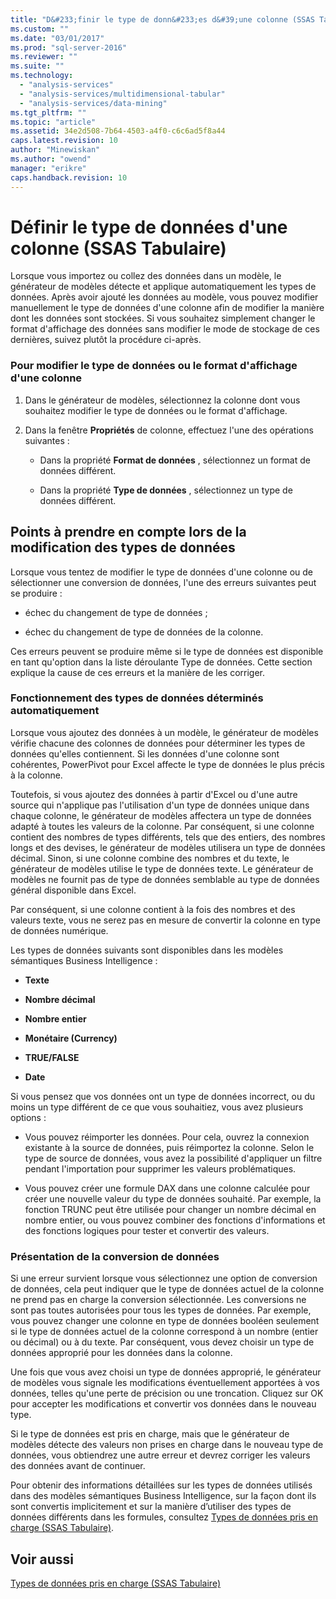 ```yaml
---
title: "D&#233;finir le type de donn&#233;es d&#39;une colonne (SSAS Tabulaire) | Microsoft Docs"
ms.custom: ""
ms.date: "03/01/2017"
ms.prod: "sql-server-2016"
ms.reviewer: ""
ms.suite: ""
ms.technology: 
  - "analysis-services"
  - "analysis-services/multidimensional-tabular"
  - "analysis-services/data-mining"
ms.tgt_pltfrm: ""
ms.topic: "article"
ms.assetid: 34e2d508-7b64-4503-a4f0-c6c6ad5f8a44
caps.latest.revision: 10
author: "Minewiskan"
ms.author: "owend"
manager: "erikre"
caps.handback.revision: 10
---
```

# D&#233;finir le type de donn&#233;es d&#39;une colonne (SSAS Tabulaire)
  Lorsque vous importez ou collez des données dans un modèle, le générateur de modèles détecte et applique automatiquement les types de données. Après avoir ajouté les données au modèle, vous pouvez modifier manuellement le type de données d'une colonne afin de modifier la manière dont les données sont stockées. Si vous souhaitez simplement changer le format d'affichage des données sans modifier le mode de stockage de ces dernières, suivez plutôt la procédure ci-après.  
  
### Pour modifier le type de données ou le format d'affichage d'une colonne  
  
1.  Dans le générateur de modèles, sélectionnez la colonne dont vous souhaitez modifier le type de données ou le format d'affichage.  
  
2.  Dans la fenêtre **Propriétés** de colonne, effectuez l'une des opérations suivantes :  
  
    -   Dans la propriété **Format de données** , sélectionnez un format de données différent.  
  
    -   Dans la propriété **Type de données** , sélectionnez un type de données différent.  
  
## Points à prendre en compte lors de la modification des types de données  
 Lorsque vous tentez de modifier le type de données d'une colonne ou de sélectionner une conversion de données, l'une des erreurs suivantes peut se produire :  
  
-   échec du changement de type de données ;  
  
-   échec du changement de type de données de la colonne.  
  
 Ces erreurs peuvent se produire même si le type de données est disponible en tant qu'option dans la liste déroulante Type de données. Cette section explique la cause de ces erreurs et la manière de les corriger.  
  
### Fonctionnement des types de données déterminés automatiquement  
 Lorsque vous ajoutez des données à un modèle, le générateur de modèles vérifie chacune des colonnes de données pour déterminer les types de données qu'elles contiennent. Si les données d'une colonne sont cohérentes, PowerPivot pour Excel affecte le type de données le plus précis à la colonne.  
  
 Toutefois, si vous ajoutez des données à partir d'Excel ou d'une autre source qui n'applique pas l'utilisation d'un type de données unique dans chaque colonne, le générateur de modèles affectera un type de données adapté à toutes les valeurs de la colonne. Par conséquent, si une colonne contient des nombres de types différents, tels que des entiers, des nombres longs et des devises, le générateur de modèles utilisera un type de données décimal. Sinon, si une colonne combine des nombres et du texte, le générateur de modèles utilise le type de données texte. Le générateur de modèles ne fournit pas de type de données semblable au type de données général disponible dans Excel.  
  
 Par conséquent, si une colonne contient à la fois des nombres et des valeurs texte, vous ne serez pas en mesure de convertir la colonne en type de données numérique.  
  
 Les types de données suivants sont disponibles dans les modèles sémantiques Business Intelligence :  
  
-   **Texte**  
  
-   **Nombre décimal**  
  
-   **Nombre entier**  
  
-   **Monétaire (Currency)**  
  
-   **TRUE/FALSE**  
  
-   **Date**  
  
 Si vous pensez que vos données ont un type de données incorrect, ou du moins un type différent de ce que vous souhaitiez, vous avez plusieurs options :  
  
-   Vous pouvez réimporter les données. Pour cela, ouvrez la connexion existante à la source de données, puis réimportez la colonne. Selon le type de source de données, vous avez la possibilité d'appliquer un filtre pendant l'importation pour supprimer les valeurs problématiques.  
  
-   Vous pouvez créer une formule DAX dans une colonne calculée pour créer une nouvelle valeur du type de données souhaité. Par exemple, la fonction TRUNC peut être utilisée pour changer un nombre décimal en nombre entier, ou vous pouvez combiner des fonctions d'informations et des fonctions logiques pour tester et convertir des valeurs.  
  
### Présentation de la conversion de données  
 Si une erreur survient lorsque vous sélectionnez une option de conversion de données, cela peut indiquer que le type de données actuel de la colonne ne prend pas en charge la conversion sélectionnée. Les conversions ne sont pas toutes autorisées pour tous les types de données. Par exemple, vous pouvez changer une colonne en type de données booléen seulement si le type de données actuel de la colonne correspond à un nombre (entier ou décimal) ou à du texte. Par conséquent, vous devez choisir un type de données approprié pour les données dans la colonne.  
  
 Une fois que vous avez choisi un type de données approprié, le générateur de modèles vous signale les modifications éventuellement apportées à vos données, telles qu'une perte de précision ou une troncation. Cliquez sur OK pour accepter les modifications et convertir vos données dans le nouveau type.  
  
 Si le type de données est pris en charge, mais que le générateur de modèles détecte des valeurs non prises en charge dans le nouveau type de données, vous obtiendrez une autre erreur et devrez corriger les valeurs des données avant de continuer.  
  
 Pour obtenir des informations détaillées sur les types de données utilisés dans des modèles sémantiques Business Intelligence, sur la façon dont ils sont convertis implicitement et sur la manière d’utiliser des types de données différents dans les formules, consultez [Types de données pris en charge &#40;SSAS Tabulaire&#41;](../../analysis-services/tabular-models/data-types-supported-ssas-tabular.md).  
  
## Voir aussi  
 [Types de données pris en charge &#40;SSAS Tabulaire&#41;](../../analysis-services/tabular-models/data-types-supported-ssas-tabular.md)  
  
  